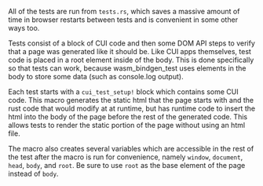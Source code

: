 All of the tests are run from `tests.rs`, which saves a massive amount of time in browser restarts between tests and is convenient in some other ways too.

Tests consist of a block of CUI code and then some DOM API steps to verify that a page was generated like it should be. Like CUI apps themselves, test code is placed in a root element inside of the body. This is done specifically so that tests can work, because wasm_bindgen_test uses elements in the body to store some data (such as console.log output).

Each test starts with a `cui_test_setup!` block which contains some CUI code. This macro generates the static html that the page starts with and the rust code that would modify at at runtime, but has runtime code to insert the html into the body of the page before the rest of the generated code. This allows tests to render the static portion of the page without using an html file.

The macro also creates several variables which are accessible in the rest of the test after the macro is run for convenience, namely `window`, `document`, `head`, `body`, and `root`. Be sure to use `root` as the base element of the page instead of `body`.
